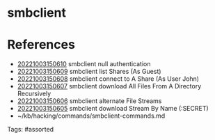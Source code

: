 # smbclient

# References
- [20221003150610](/zet/20221003150610/) smbclient null authentication
- [20221003150609](/zet/20221003150609/) smbclient list Shares (As Guest)
- [20221003150608](/zet/20221003150608/) smbclient connect to A Share (As User John)
- [20221003150607](/zet/20221003150607/) smbclient download All Files From A Directory Recursively
- [20221003150606](/zet/20221003150606/) smbclient alternate File Streams
- [20221003150605](/zet/20221003150605/) smbclient download Stream By Name (:SECRET)
- ~/kb/hacking/commands/smbclient-commands.md

Tags:
    #assorted

